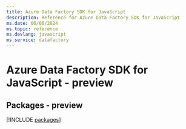 ```yaml
---
title: Azure Data Factory SDK for JavaScript
description: Reference for Azure Data Factory SDK for JavaScript
ms.date: 06/06/2024
ms.topic: reference
ms.devlang: javascript
ms.service: datafactory
---
```

# Azure Data Factory SDK for JavaScript - preview
## Packages - preview
[!INCLUDE [packages](data-factory-index.md)]